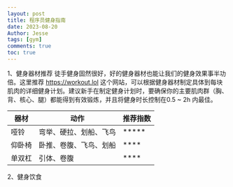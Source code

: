 ```yaml
---
layout: post
title: 程序员健身指南
date: 2023-08-20
Author: Jesse 
tags: [gym]
comments: true
toc: true
---
```


1、健身器材推荐
徒手健身固然很好，好的健身器材也能让我们的健身效果事半功倍。这里推荐 https://workout.lol 这个网站，可以根据健身器材制定具体到每块肌肉的详细健身计划。建议新手在制定健身计划时，要确保你的主要肌肉群（胸、背、核心、腿）都能得到有效锻炼，并且将健身时长控制在0.5 ~ 2h 内最佳。

| 器材 | 动作 | 推荐指数 |
| ---- | ---- | ------- |
| 哑铃 | 弯举、硬拉、划船、飞鸟 | \*\*\*\*\* |
| 仰卧椅 | 卧推、卷腹、飞鸟、划船 | \*\*\*\* |
| 单双杠 | 引体、卷腹 | \*\*\*\* |

2、健身饮食
